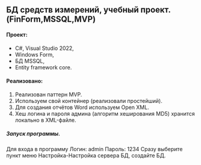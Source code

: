 ## БД средств измерений, учебный проект.(FinForm,MSSQL,MVP)

#### Проект:
- C#, Visual Studio 2022,
- Windows Form,
- БД MSSQL,
- Entity framework core.

#### Реализовано:
1. Реализован паттерн MVP.
2. Используем свой контейнер (реализовали простейший).
3. Для создания отчётов Word используем Open XML.
4. Хеш логина и пароля админа (алгоритм хеширования MD5) хранится локально в XML-файле.

##### Запуск программы.
Для входа в программу
Логин: admin
Пароль: 1234
Сразу выберите пункт меню Настройка-Настройка сервера БД,
создайте БД.
